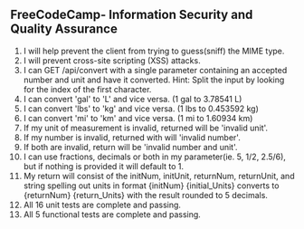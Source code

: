**FreeCodeCamp**- Information Security and Quality Assurance
------

1. I will help prevent the client from trying to guess(sniff) the MIME type.
2. I will prevent cross-site scripting (XSS) attacks.
3. I can GET /api/convert with a single parameter containing an accepted number and unit and have it converted.
Hint: Split the input by looking for the index of the first character.
4. I can convert 'gal' to 'L' and vice versa. (1 gal to 3.78541 L)
5. I can convert 'lbs' to 'kg' and vice versa. (1 lbs to 0.453592 kg)
6. I can convert 'mi' to 'km' and vice versa. (1 mi to 1.60934 km)
7. If my unit of measurement is invalid, returned will be 'invalid unit'.
8. If my number is invalid, returned with will 'invalid number'.
9. If both are invalid, return will be 'invalid number and unit'.
10. I can use fractions, decimals or both in my parameter(ie. 5, 1/2, 2.5/6), but if nothing is provided it will default to 1.
11. My return will consist of the initNum, initUnit, returnNum, returnUnit, and string spelling out units in format {initNum} {initial_Units} converts to {returnNum} {return_Units} with the result rounded to 5 decimals.
12. All 16 unit tests are complete and passing.
13. All 5 functional tests are complete and passing.


